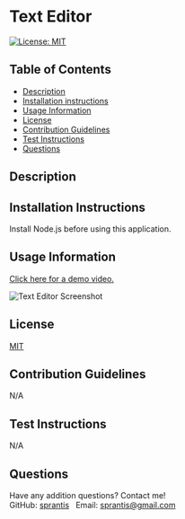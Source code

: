 # Text Editor

[![License: MIT](https://img.shields.io/badge/License-MIT-yellow.svg)](https://opensource.org/licenses/MIT)

## Table of Contents
* [Description](#description)
* [Installation instructions](#installation-instructions)
* [Usage Information](#usage-information)
* [License](#license)
* [Contribution Guidelines](#contribution-guidelines)
* [Test Instructions](#test-instructions)
* [Questions](#questions)

## Description

## Installation Instructions
Install Node.js before using this application.

## Usage Information
[Click here for a demo video.](https://drive.google.com/file/d/1iwFZPFSx0fTk0q1f78BIOgyH5Dr8CdVr/view)

![Text Editor Screenshot](./public/assets/images/text-editor-screenshot.png)

## License
[MIT](https://opensource.org/licenses/MIT)

## Contribution Guidelines
N/A

## Test Instructions
N/A

## Questions
Have any addition questions? Contact me!
&nbsp;  
GitHub: [sprantis](https://github.com/sprantis)
&nbsp;
Email: sprantis@gmail.com
